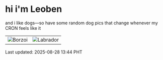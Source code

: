 # hi i'm Leoben

and i like dogs—so have some random dog pics that change whenever my CRON feels like it

|  |  |
|--------|----------|
| ![Borzoi](https://random-dog-vercel.vercel.app/api/random-borzoi?v=1756359849) | ![Labrador](https://random-dog-vercel.vercel.app/api/random-labrador?v=1756359849) |

Last updated: 2025-08-28 13:44 PHT

